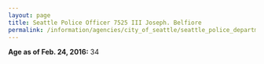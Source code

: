 ```yaml
---
layout: page
title: Seattle Police Officer 7525 III Joseph. Belfiore
permalink: /information/agencies/city_of_seattle/seattle_police_department/copbook/7525/
---
```


**Age as of Feb. 24, 2016:** 34
